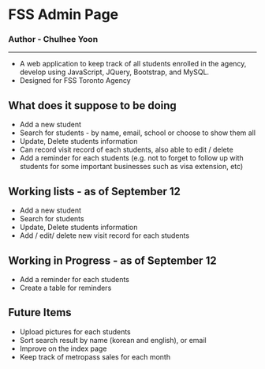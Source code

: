 # FSS Admin Page #

### Author - Chulhee Yoon ###
---

- A web application to keep track of all students enrolled in the agency, develop using JavaScript, JQuery, Bootstrap, and MySQL.
- Designed for FSS Toronto Agency

## What does it suppose to be doing ##

- Add a new student
- Search for students - by name, email, school or choose to show them all
- Update, Delete students information
- Can record visit record of each students, also able to edit / delete
- Add a reminder for each students (e.g. not to forget to follow up with students for some important businesses such as visa extension, etc)

## Working lists - as of September 12 ##

- Add a new student
- Search for students
- Update, Delete students information
- Add / edit/ delete new visit record for each students

## Working in Progress - as of September 12 ##

- Add a reminder for each students
- Create a table for reminders

## Future Items ##

- Upload pictures for each students
- Sort search result by name (korean and english), or email 
- Improve on the index page
- Keep track of metropass sales for each month
